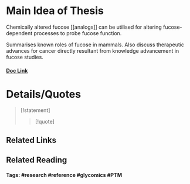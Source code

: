 # Main Idea of Thesis

Chemically altered fucose [[analogs]] can be utilised for altering fucose-dependent processes to probe fucose function.

Summarises known roles of fucose in mammals. Also discuss therapeutic advances for cancer directly resultant from knowledge advancement in fucose studies.
#### [Doc Link](https://academic.oup.com/glycob/article/27/7/601/3738501)

# Details/Quotes
> [!statement] 
> 
> >[!quote]

## Related Links

## Related Reading



#### Tags: #research #reference #glycomics #PTM 